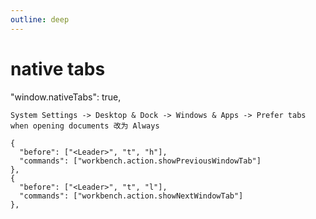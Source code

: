 ```yaml
---
outline: deep
---
```


# native tabs

"window.nativeTabs": true,

    System Settings -> Desktop & Dock -> Windows & Apps -> Prefer tabs when opening documents 改为 Always

    {
      "before": ["<Leader>", "t", "h"],
      "commands": ["workbench.action.showPreviousWindowTab"]
    },
    {
      "before": ["<Leader>", "t", "l"],
      "commands": ["workbench.action.showNextWindowTab"]
    },

